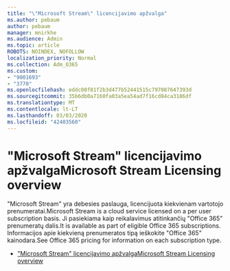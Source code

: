 ```yaml
---
title: "\"Microsoft Stream\" licencijavimo apžvalga"
ms.author: pebaum
author: pebaum
manager: mnirkhe
ms.audience: Admin
ms.topic: article
ROBOTS: NOINDEX, NOFOLLOW
localization_priority: Normal
ms.collection: Adm_O365
ms.custom:
- "9001693"
- "3770"
ms.openlocfilehash: eddc08f81f2b3d477b52441515c797087647393d
ms.sourcegitcommit: 35b6db0a7160fa03a5ea54ad7f16cd84ca3186df
ms.translationtype: MT
ms.contentlocale: lt-LT
ms.lasthandoff: 03/03/2020
ms.locfileid: "42403560"
---
```

# <a name="microsoft-stream-licensing-overview"></a><span data-ttu-id="45122-102">"Microsoft Stream" licencijavimo apžvalga</span><span class="sxs-lookup"><span data-stu-id="45122-102">Microsoft Stream Licensing overview</span></span>

<span data-ttu-id="45122-103">"Microsoft Stream" yra debesies paslauga, licencijuota kiekvienam vartotojo prenumeratai.</span><span class="sxs-lookup"><span data-stu-id="45122-103">Microsoft Stream is a cloud service licensed on a per user subscription basis.</span></span> <span data-ttu-id="45122-104">Ji pasiekiama kaip reikalavimus atitinkančių "Office 365" prenumeratų dalis.</span><span class="sxs-lookup"><span data-stu-id="45122-104">It is available as part of eligible Office 365 subscriptions.</span></span> <span data-ttu-id="45122-105">Informacijos apie kiekvieną prenumeratos tipą ieškokite "Office 365" kainodara.</span><span class="sxs-lookup"><span data-stu-id="45122-105">See Office 365 pricing for information on each subscription type.</span></span>

- [<span data-ttu-id="45122-106">"Microsoft Stream" licencijavimo apžvalga</span><span class="sxs-lookup"><span data-stu-id="45122-106">Microsoft Stream Licensing overview</span></span>](https://docs.microsoft.com/en-us/stream/license-overview)